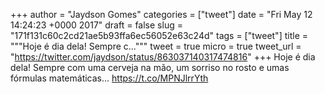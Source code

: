 
+++
author = "Jaydson Gomes"
categories = ["tweet"]
date = "Fri May 12 14:24:23 +0000 2017"
draft = false
slug = "171f131c60c2cd21ae5b93ffa6ec56052e63c24d"
tags = ["tweet"]
title = """Hoje é dia dela! Sempre c..."""
tweet = true
micro = true
tweet_url = "https://twitter.com/jaydson/status/863037140317474816"
+++
Hoje é dia dela! Sempre com uma cerveja na mão, um sorriso no rosto e umas fórmulas matemáticas… https://t.co/MPNJlrrYth
